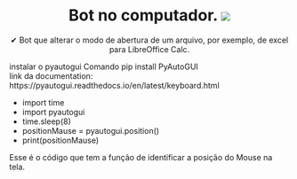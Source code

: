 <h1 align="center"> Bot no computador.  <img  src="https://img.shields.io/github/license/RAFAELSILVASALES/Bot_no_computador"></h1>

<p align="center"> ✔ Bot que alterar o modo de abertura de um arquivo, por exemplo, de excel para LibreOffice Calc. </p>

<p> instalar o pyautogui Comando  pip install PyAutoGUI 
 <br>link da documentation: https://pyautogui.readthedocs.io/en/latest/keyboard.html</br><p>

<div>
  <ul> 
    <li> import time <li>
    import pyautogui
    <li> time.sleep(8) </li>
   <li> positionMause = pyautogui.position() <li>
    print(positionMause)   
  </ul>
  </div>

<p> Esse é o código que tem a função de identificar a posição do Mouse na tela.</p>
